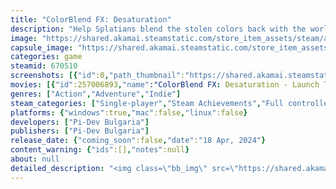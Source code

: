 ```yaml
---
title: "ColorBlend FX: Desaturation"
description: "Help Splatians blend the stolen colors back with the world and get rid of the evil Lord Ashen in this 2.5D puzzle-platformer metroidvania. Splat'n'stomp juicy enemies, swim in paint pools, solve physics and color puzzles and of course survive the death while figuring out the evil plans of the Lord."
image: "https://shared.akamai.steamstatic.com/store_item_assets/steam/apps/670510/header.jpg?t=1732744824"
capsule_image: "https://shared.akamai.steamstatic.com/store_item_assets/steam/apps/670510/capsule_231x87.jpg?t=1732744824"
categories: game
steamid: 670510
screenshots: [{"id":0,"path_thumbnail":"https://shared.akamai.steamstatic.com/store_item_assets/steam/apps/670510/ss_515c87a89cac3cd64345b6cca4560ecf9bb1d805.600x338.jpg?t=1732744824","path_full":"https://shared.akamai.steamstatic.com/store_item_assets/steam/apps/670510/ss_515c87a89cac3cd64345b6cca4560ecf9bb1d805.1920x1080.jpg?t=1732744824"},{"id":1,"path_thumbnail":"https://shared.akamai.steamstatic.com/store_item_assets/steam/apps/670510/ss_b6ba7b03ba83b0b40d4d782133359a8706b7a0e6.600x338.jpg?t=1732744824","path_full":"https://shared.akamai.steamstatic.com/store_item_assets/steam/apps/670510/ss_b6ba7b03ba83b0b40d4d782133359a8706b7a0e6.1920x1080.jpg?t=1732744824"},{"id":2,"path_thumbnail":"https://shared.akamai.steamstatic.com/store_item_assets/steam/apps/670510/ss_07d4e06a4e6a3142a686bb24dbeb6b9158a262e8.600x338.jpg?t=1732744824","path_full":"https://shared.akamai.steamstatic.com/store_item_assets/steam/apps/670510/ss_07d4e06a4e6a3142a686bb24dbeb6b9158a262e8.1920x1080.jpg?t=1732744824"},{"id":3,"path_thumbnail":"https://shared.akamai.steamstatic.com/store_item_assets/steam/apps/670510/ss_1ae58d6a22c5f62e564331e538fed8e22c4fc307.600x338.jpg?t=1732744824","path_full":"https://shared.akamai.steamstatic.com/store_item_assets/steam/apps/670510/ss_1ae58d6a22c5f62e564331e538fed8e22c4fc307.1920x1080.jpg?t=1732744824"},{"id":4,"path_thumbnail":"https://shared.akamai.steamstatic.com/store_item_assets/steam/apps/670510/ss_4c95a71f007d16c91ad26e1082c6dc9f7c967cae.600x338.jpg?t=1732744824","path_full":"https://shared.akamai.steamstatic.com/store_item_assets/steam/apps/670510/ss_4c95a71f007d16c91ad26e1082c6dc9f7c967cae.1920x1080.jpg?t=1732744824"},{"id":5,"path_thumbnail":"https://shared.akamai.steamstatic.com/store_item_assets/steam/apps/670510/ss_dd471757bbe895924a89fc0f473d51b2f26c38eb.600x338.jpg?t=1732744824","path_full":"https://shared.akamai.steamstatic.com/store_item_assets/steam/apps/670510/ss_dd471757bbe895924a89fc0f473d51b2f26c38eb.1920x1080.jpg?t=1732744824"},{"id":6,"path_thumbnail":"https://shared.akamai.steamstatic.com/store_item_assets/steam/apps/670510/ss_f323a66b8ee8b4c43bc96a75ea38d9a1aa3816f2.600x338.jpg?t=1732744824","path_full":"https://shared.akamai.steamstatic.com/store_item_assets/steam/apps/670510/ss_f323a66b8ee8b4c43bc96a75ea38d9a1aa3816f2.1920x1080.jpg?t=1732744824"},{"id":7,"path_thumbnail":"https://shared.akamai.steamstatic.com/store_item_assets/steam/apps/670510/ss_725d2947a1ecea3f6ff8b76ca8a20eec8e36dc2c.600x338.jpg?t=1732744824","path_full":"https://shared.akamai.steamstatic.com/store_item_assets/steam/apps/670510/ss_725d2947a1ecea3f6ff8b76ca8a20eec8e36dc2c.1920x1080.jpg?t=1732744824"},{"id":8,"path_thumbnail":"https://shared.akamai.steamstatic.com/store_item_assets/steam/apps/670510/ss_a3c6fd113cd85a68549764f0a99ff843d21ba584.600x338.jpg?t=1732744824","path_full":"https://shared.akamai.steamstatic.com/store_item_assets/steam/apps/670510/ss_a3c6fd113cd85a68549764f0a99ff843d21ba584.1920x1080.jpg?t=1732744824"}]
movies: [{"id":257006893,"name":"ColorBlend FX: Desaturation - Launch Trailer","thumbnail":"https://shared.akamai.steamstatic.com/store_item_assets/steam/apps/257006893/movie.293x165.jpg?t=1714260805","webm":{"480":"http://video.akamai.steamstatic.com/store_trailers/257006893/movie480_vp9.webm?t=1714260805","max":"http://video.akamai.steamstatic.com/store_trailers/257006893/movie_max_vp9.webm?t=1714260805"},"mp4":{"480":"http://video.akamai.steamstatic.com/store_trailers/257006893/movie480.mp4?t=1714260805","max":"http://video.akamai.steamstatic.com/store_trailers/257006893/movie_max.mp4?t=1714260805"},"highlight":true}]
genres: ["Action","Adventure","Indie"]
steam_categories: ["Single-player","Steam Achievements","Full controller support","Steam Cloud","Remote Play on Phone","Remote Play on Tablet","Remote Play on TV","Family Sharing"]
platforms: {"windows":true,"mac":false,"linux":false}
developers: ["Pi-Dev Bulgaria"]
publishers: ["Pi-Dev Bulgaria"]
release_date: {"coming_soon":false,"date":"18 Apr, 2024"}
content_warning: {"ids":[],"notes":null}
about: null
detailed_description: "<img class=\"bb_img\" src=\"https://shared.akamai.steamstatic.com/store_item_assets/steam/apps/670510/extras/CallToAction.png?t=1732744824\" /><br><img class=\"bb_img\" src=\"https://shared.akamai.steamstatic.com/store_item_assets/steam/apps/670510/extras/steam_desaturation.gif?t=1732744824\" /><br><br><strong>ColorBlend FX: Desaturation</strong> is a 2.5D <strong>puzzle-platformer metroidvania</strong> that weaves a tale of glow, courage, and creativity. <strong>Join the Splatians</strong>, as they unite to restore the stolen essence back to their world, while trying to find a way to shut-down Lord Ashen, a government project that led to the <strong>extinction of the humanity</strong>.<br><br><i>&quot;Think like Mario meets Portal in Limbo/Inside setting where a potato gnome have to save the world.&quot;</i> <strong>Swim</strong> in paint pools, get <strong>yourself colored</strong>, interact with <strong>different devices</strong> that react to your appearance and <strong>don't get slimed out by the S.L.I.M.E.</strong><br><br><img class=\"bb_img\" src=\"https://shared.akamai.steamstatic.com/store_item_assets/steam/apps/670510/extras/HOURS.png?t=1732744824\" /><br><br><strong>Explore the overworld</strong>, university, physics research facility, railway tunnels, mines. Find &amp; <strong>obtain different upgrades</strong>, solve puzzles based on colors and physics. Drive trains, mine ore and discover the magical <strong>Crystals of Essence</strong> and use them on your main mission to <strong>recover the chaos</strong>.<br><br><img class=\"bb_img\" src=\"https://shared.akamai.steamstatic.com/store_item_assets/steam/apps/670510/extras/ACHIEVEMENTS.png?t=1732744824\" /><br><br>While <strong>made in Bulgaria</strong>, the Chinese idea of balance - <strong>Yin-Yang</strong> - is a major thing in <strong>the rich narrative story</strong> and lore of Desaturation. There are <strong>69 achievements</strong> for you to discover, some are easy and earned by merely progressing, but others will require some grinding and dedication. <strong>And when talking about dedication...</strong><br><br><img class=\"bb_img\" src=\"https://shared.akamai.steamstatic.com/store_item_assets/steam/apps/670510/extras/YOU-WILL-DIE.png?t=1732744824\" /><br><br>A spring <strong>will yeet you at some spikes</strong>. Or you will fall on those spikes. Or a moving platform will help you only to betray you at the end. Or a S.L.I.M.E. will dash at you. Or a gas canister will fall on your head. And those <strong>CHALLENGING BOSSES</strong>... you will remember them for sure! Only to fail some parkour and die to fall damage...<br><br><img class=\"bb_img\" src=\"https://shared.akamai.steamstatic.com/store_item_assets/steam/apps/670510/extras/Steam_Deck_Desaturation.png?t=1732744824\" /><br><br>Oh and if you are colorblind, don't worry, the game have a mode with color labels to help you. <br><i>(It's actually useful for everyone too)</i>"
---
```


